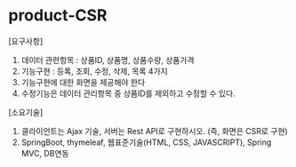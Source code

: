 # product-CSR

[요구사항]
1. 데이터 관련항목 : 상품ID, 상품명, 상품수량, 상품가격
2. 기능구현 : 등록, 조회, 수정, 삭제, 목록 4가지
3. 기능구현에 대한 화면을 제공해야 한다
4. 수정기능은 데이터 관리항목 중 상품ID를 제외하고 수정할 수 있다.

[소요기술]
1. 클라이언트는 Ajax 기술, 서버는 Rest API로 구현하시오. (즉, 화면은 CSR로 구현)
2. SpringBoot, thymeleaf, 웹표준기술(HTML, CSS, JAVASCRIPT), Spring MVC, DB연동
